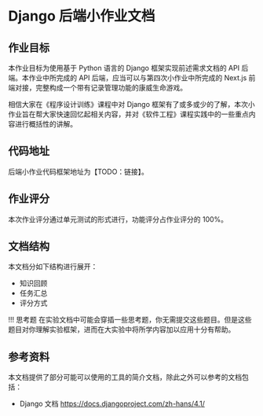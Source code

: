 # Django 后端小作业文档

## 作业目标

本作业目标为使用基于 Python 语言的 Django 框架实现前述需求文档的 API 后端。本作业中所完成的 API 后端，应当可以与第四次小作业中所完成的 Next.js 前端对接，完整构成一个带有记录管理功能的康威生命游戏。

相信大家在《程序设计训练》课程中对 Django 框架有了或多或少的了解，本次小作业旨在帮大家快速回忆起相关内容，并对《软件工程》课程实践中的一些重点内容进行概括性的讲解。

## 代码地址

后端小作业代码框架地址为【TODO：链接】。

## 作业评分

本次作业评分通过单元测试的形式进行，功能评分占作业评分的 100%。

## 文档结构

本文档分如下结构进行展开：

+ 知识回顾
+ 任务汇总
+ 评分方式

!!! 思考题
	在实验文档中可能会穿插一些思考题，你无需提交这些题目。但是这些题目对你理解实验框架，进而在大实验中将所学内容加以应用十分有帮助。

## 参考资料

本文档提供了部分可能可以使用的工具的简介文档，除此之外可以参考的文档包括：

- Django 文档 https://docs.djangoproject.com/zh-hans/4.1/